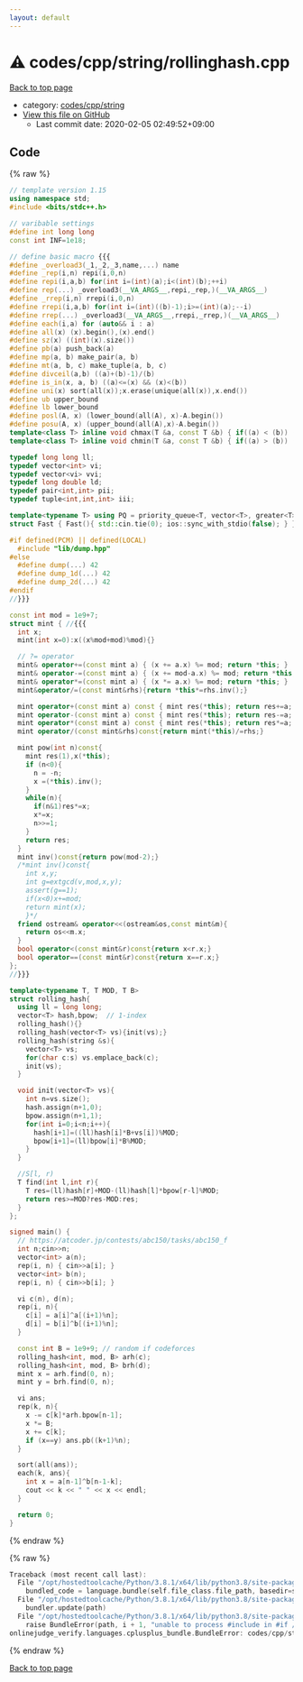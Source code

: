 ```yaml
---
layout: default
---
```


<!-- mathjax config similar to math.stackexchange -->
<script type="text/javascript" async
  src="https://cdnjs.cloudflare.com/ajax/libs/mathjax/2.7.5/MathJax.js?config=TeX-MML-AM_CHTML">
</script>
<script type="text/x-mathjax-config">
  MathJax.Hub.Config({
    TeX: { equationNumbers: { autoNumber: "AMS" }},
    tex2jax: {
      inlineMath: [ ['$','$'] ],
      processEscapes: true
    },
    "HTML-CSS": { matchFontHeight: false },
    displayAlign: "left",
    displayIndent: "2em"
  });
</script>

<script type="text/javascript" src="https://cdnjs.cloudflare.com/ajax/libs/jquery/3.4.1/jquery.min.js"></script>
<script src="https://cdn.jsdelivr.net/npm/jquery-balloon-js@1.1.2/jquery.balloon.min.js" integrity="sha256-ZEYs9VrgAeNuPvs15E39OsyOJaIkXEEt10fzxJ20+2I=" crossorigin="anonymous"></script>
<script type="text/javascript" src="../../../../assets/js/copy-button.js"></script>
<link rel="stylesheet" href="../../../../assets/css/copy-button.css" />


# :warning: codes/cpp/string/rollinghash.cpp

<a href="../../../../index.html">Back to top page</a>

* category: <a href="../../../../index.html#f42fe2b40278a2240b94f3b23e9cd7ad">codes/cpp/string</a>
* <a href="{{ site.github.repository_url }}/blob/master/codes/cpp/string/rollinghash.cpp">View this file on GitHub</a>
    - Last commit date: 2020-02-05 02:49:52+09:00




## Code

<a id="unbundled"></a>
{% raw %}
```cpp
// template version 1.15
using namespace std;
#include <bits/stdc++.h>

// varibable settings
#define int long long
const int INF=1e18;

// define basic macro {{{
#define _overload3(_1,_2,_3,name,...) name
#define _rep(i,n) repi(i,0,n)
#define repi(i,a,b) for(int i=(int)(a);i<(int)(b);++i)
#define rep(...) _overload3(__VA_ARGS__,repi,_rep,)(__VA_ARGS__)
#define _rrep(i,n) rrepi(i,0,n)
#define rrepi(i,a,b) for(int i=(int)((b)-1);i>=(int)(a);--i)
#define rrep(...) _overload3(__VA_ARGS__,rrepi,_rrep,)(__VA_ARGS__)
#define each(i,a) for (auto&& i : a)
#define all(x) (x).begin(),(x).end()
#define sz(x) ((int)(x).size())
#define pb(a) push_back(a)
#define mp(a, b) make_pair(a, b)
#define mt(a, b, c) make_tuple(a, b, c)
#define divceil(a,b) ((a)+(b)-1)/(b)
#define is_in(x, a, b) ((a)<=(x) && (x)<(b))
#define uni(x) sort(all(x));x.erase(unique(all(x)),x.end())
#define ub upper_bound
#define lb lower_bound
#define posl(A, x) (lower_bound(all(A), x)-A.begin())
#define posu(A, x) (upper_bound(all(A),x)-A.begin())
template<class T> inline void chmax(T &a, const T &b) { if((a) < (b)) (a) = (b); }
template<class T> inline void chmin(T &a, const T &b) { if((a) > (b)) (a) = (b); }

typedef long long ll;
typedef vector<int> vi;
typedef vector<vi> vvi;
typedef long double ld;
typedef pair<int,int> pii;
typedef tuple<int,int,int> iii;

template<typename T> using PQ = priority_queue<T, vector<T>, greater<T>>;
struct Fast { Fast(){ std::cin.tie(0); ios::sync_with_stdio(false); } } fast;

#if defined(PCM) || defined(LOCAL)
  #include "lib/dump.hpp"
#else
  #define dump(...) 42
  #define dump_1d(...) 42
  #define dump_2d(...) 42
#endif
//}}}

const int mod = 1e9+7;
struct mint { //{{{
  int x;
  mint(int x=0):x((x%mod+mod)%mod){}

  // ?= operator
  mint& operator+=(const mint a) { (x += a.x) %= mod; return *this; }
  mint& operator-=(const mint a) { (x += mod-a.x) %= mod; return *this; }
  mint& operator*=(const mint a) { (x *= a.x) %= mod; return *this; }
  mint&operator/=(const mint&rhs){return *this*=rhs.inv();}

  mint operator+(const mint a) const { mint res(*this); return res+=a; }
  mint operator-(const mint a) const { mint res(*this); return res-=a; }
  mint operator*(const mint a) const { mint res(*this); return res*=a; }
  mint operator/(const mint&rhs)const{return mint(*this)/=rhs;}

  mint pow(int n)const{
    mint res(1),x(*this);
    if (n<0){
      n = -n;
      x =(*this).inv();
    }
    while(n){
      if(n&1)res*=x;
      x*=x;
      n>>=1;
    }
    return res;
  }
  mint inv()const{return pow(mod-2);}
  /*mint inv()const{
    int x,y;
    int g=extgcd(v,mod,x,y);
    assert(g==1);
    if(x<0)x+=mod;
    return mint(x);
    }*/
  friend ostream& operator<<(ostream&os,const mint&m){
    return os<<m.x;
  }
  bool operator<(const mint&r)const{return x<r.x;}
  bool operator==(const mint&r)const{return x==r.x;}
};
//}}}

template<typename T, T MOD, T B>
struct rolling_hash{
  using ll = long long;
  vector<T> hash,bpow;  // 1-index
  rolling_hash(){}
  rolling_hash(vector<T> vs){init(vs);}
  rolling_hash(string &s){
    vector<T> vs;
    for(char c:s) vs.emplace_back(c);
    init(vs);
  }

  void init(vector<T> vs){
    int n=vs.size();
    hash.assign(n+1,0);
    bpow.assign(n+1,1);
    for(int i=0;i<n;i++){
      hash[i+1]=((ll)hash[i]*B+vs[i])%MOD;
      bpow[i+1]=(ll)bpow[i]*B%MOD;
    }
  }

  //S[l, r)
  T find(int l,int r){
    T res=(ll)hash[r]+MOD-(ll)hash[l]*bpow[r-l]%MOD;
    return res>=MOD?res-MOD:res;
  }
};

signed main() {
  // https://atcoder.jp/contests/abc150/tasks/abc150_f
  int n;cin>>n;
  vector<int> a(n);
  rep(i, n) { cin>>a[i]; }
  vector<int> b(n);
  rep(i, n) { cin>>b[i]; }

  vi c(n), d(n);
  rep(i, n){
    c[i] = a[i]^a[(i+1)%n];
    d[i] = b[i]^b[(i+1)%n];
  }

  const int B = 1e9+9; // random if codeforces
  rolling_hash<int, mod, B> arh(c);
  rolling_hash<int, mod, B> brh(d);
  mint x = arh.find(0, n);
  mint y = brh.find(0, n);

  vi ans;
  rep(k, n){
    x -= c[k]*arh.bpow[n-1];
    x *= B;
    x += c[k];
    if (x==y) ans.pb((k+1)%n);
  }

  sort(all(ans));
  each(k, ans){
    int x = a[n-1]^b[n-1-k];
    cout << k << " " << x << endl;
  }

  return 0;
}

```
{% endraw %}

<a id="bundled"></a>
{% raw %}
```cpp
Traceback (most recent call last):
  File "/opt/hostedtoolcache/Python/3.8.1/x64/lib/python3.8/site-packages/onlinejudge_verify/docs.py", line 343, in write_contents
    bundled_code = language.bundle(self.file_class.file_path, basedir=self.cpp_source_path)
  File "/opt/hostedtoolcache/Python/3.8.1/x64/lib/python3.8/site-packages/onlinejudge_verify/languages/cplusplus.py", line 63, in bundle
    bundler.update(path)
  File "/opt/hostedtoolcache/Python/3.8.1/x64/lib/python3.8/site-packages/onlinejudge_verify/languages/cplusplus_bundle.py", line 181, in update
    raise BundleError(path, i + 1, "unable to process #include in #if / #ifdef / #ifndef other than include guards")
onlinejudge_verify.languages.cplusplus_bundle.BundleError: codes/cpp/string/rollinghash.cpp: line 44: unable to process #include in #if / #ifdef / #ifndef other than include guards

```
{% endraw %}

<a href="../../../../index.html">Back to top page</a>

